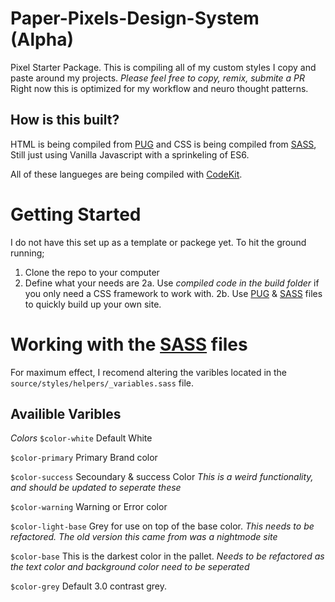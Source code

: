 # Paper-Pixels-Design-System (Alpha)

Pixel Starter Package. This is compiling all of my custom styles I copy and paste around my projects. _Please feel free to copy, remix, submite a PR_ Right now this is optimized for my workflow and neuro thought patterns.

## How is this built?

HTML is being compiled from [PUG][pug-link] and CSS is being compiled from [SASS][sass-link], Still just using Vanilla Javascript with a sprinkeling of ES6.

All of these langueges are being compiled with [CodeKit][codekit-link].

# Getting Started

I do not have this set up as a template or packege yet. To hit the ground running;

1. Clone the repo to your computer
2. Define what your needs are
   2a. Use _compiled code in the build folder_ if you only need a CSS framework to work with.
   2b. Use [PUG][pug-link] & [SASS][sass-link] files to quickly build up your own site.

# Working with the [SASS][sass-link] files

For maximum effect, I recomend altering the varibles located in the `source/styles/helpers/_variables.sass` file.

## Availible Varibles

_Colors_
`$color-white` Default White

`$color-primary` Primary Brand color

`$color-success` Secoundary & success Color
_This is a weird functionality, and should be updated to seperate these_

`$color-warning` Warning or Error color

`$color-light-base` Grey for use on top of the base color. _This needs to be refactored. The old version this came from was a nightmode site_

`$color-base` This is the darkest color in the pallet. _Needs to be refactored as the text color and background color need to be seperated_

`$color-grey` Default 3.0 contrast grey.

<!-- ======= Links ======= -->

[codekit-link]: https://codekitapp.com/
[pug-link]: https://pugjs.org/
[sass-link]: https://sass-lang.com/
